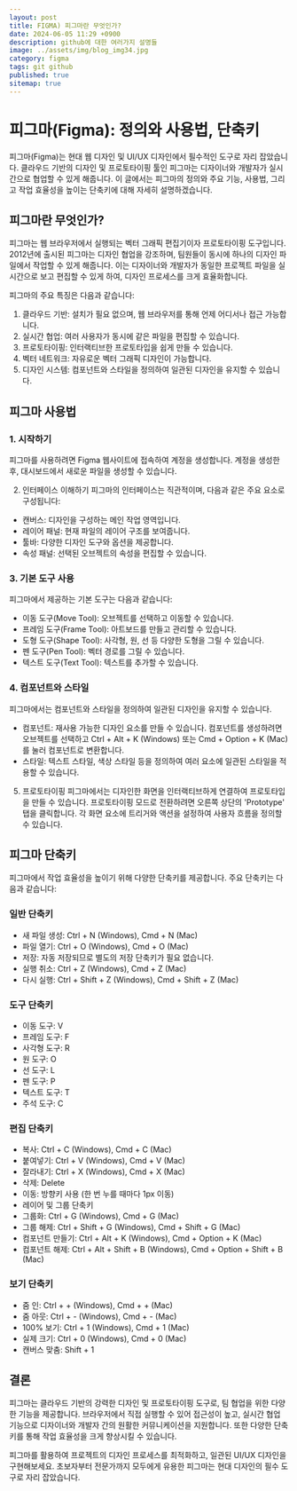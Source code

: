 ```yaml
---
layout: post
title: FIGMA) 피그마란 무엇인가?
date: 2024-06-05 11:29 +0900
description: github에 대한 여러가지 설명들
image: ../assets/img/blog_img34.jpg
category: figma
tags: git github
published: true
sitemap: true
---
```


# 피그마(Figma): 정의와 사용법, 단축키
피그마(Figma)는 현대 웹 디자인 및 UI/UX 디자인에서 필수적인 도구로 자리 잡았습니다. 클라우드 기반의 디자인 및 프로토타이핑 툴인 피그마는 디자이너와 개발자가 실시간으로 협업할 수 있게 해줍니다. 이 글에서는 피그마의 정의와 주요 기능, 사용법, 그리고 작업 효율성을 높이는 단축키에 대해 자세히 설명하겠습니다.

## 피그마란 무엇인가?
피그마는 웹 브라우저에서 실행되는 벡터 그래픽 편집기이자 프로토타이핑 도구입니다. 2012년에 출시된 피그마는 디자인 협업을 강조하며, 팀원들이 동시에 하나의 디자인 파일에서 작업할 수 있게 해줍니다. 이는 디자이너와 개발자가 동일한 프로젝트 파일을 실시간으로 보고 편집할 수 있게 하여, 디자인 프로세스를 크게 효율화합니다.    
   
피그마의 주요 특징은 다음과 같습니다:   

1. 클라우드 기반: 설치가 필요 없으며, 웹 브라우저를 통해 언제 어디서나 접근 가능합니다.
2. 실시간 협업: 여러 사용자가 동시에 같은 파일을 편집할 수 있습니다.
3. 프로토타이핑: 인터랙티브한 프로토타입을 쉽게 만들 수 있습니다.
4. 벡터 네트워크: 자유로운 벡터 그래픽 디자인이 가능합니다.
5. 디자인 시스템: 컴포넌트와 스타일을 정의하여 일관된 디자인을 유지할 수 있습니다.

## 피그마 사용법
### 1. 시작하기
피그마를 사용하려면 Figma 웹사이트에 접속하여 계정을 생성합니다. 계정을 생성한 후, 대시보드에서 새로운 파일을 생성할 수 있습니다.

2. 인터페이스 이해하기
피그마의 인터페이스는 직관적이며, 다음과 같은 주요 요소로 구성됩니다:

- 캔버스: 디자인을 구성하는 메인 작업 영역입니다.
- 레이어 패널: 현재 파일의 레이어 구조를 보여줍니다.
- 툴바: 다양한 디자인 도구와 옵션을 제공합니다.
- 속성 패널: 선택된 오브젝트의 속성을 편집할 수 있습니다.

### 3. 기본 도구 사용
피그마에서 제공하는 기본 도구는 다음과 같습니다:

- 이동 도구(Move Tool): 오브젝트를 선택하고 이동할 수 있습니다.
- 프레임 도구(Frame Tool): 아트보드를 만들고 관리할 수 있습니다.
- 도형 도구(Shape Tool): 사각형, 원, 선 등 다양한 도형을 그릴 수 있습니다.
- 펜 도구(Pen Tool): 벡터 경로를 그릴 수 있습니다.
- 텍스트 도구(Text Tool): 텍스트를 추가할 수 있습니다.

### 4. 컴포넌트와 스타일
피그마에서는 컴포넌트와 스타일을 정의하여 일관된 디자인을 유지할 수 있습니다.

- 컴포넌트: 재사용 가능한 디자인 요소를 만들 수 있습니다. 컴포넌트를 생성하려면 오브젝트를 선택하고 Ctrl + Alt + K (Windows) 또는 Cmd + Option + K (Mac)를 눌러 컴포넌트로 변환합니다.
- 스타일: 텍스트 스타일, 색상 스타일 등을 정의하여 여러 요소에 일관된 스타일을 적용할 수 있습니다.

5. 프로토타이핑
피그마에서는 디자인한 화면을 인터랙티브하게 연결하여 프로토타입을 만들 수 있습니다. 프로토타이핑 모드로 전환하려면 오른쪽 상단의 'Prototype' 탭을 클릭합니다. 각 화면 요소에 트리거와 액션을 설정하여 사용자 흐름을 정의할 수 있습니다.

## 피그마 단축키
피그마에서 작업 효율성을 높이기 위해 다양한 단축키를 제공합니다. 주요 단축키는 다음과 같습니다:

### 일반 단축키

- 새 파일 생성: Ctrl + N (Windows), Cmd + N (Mac)
- 파일 열기: Ctrl + O (Windows), Cmd + O (Mac)
- 저장: 자동 저장되므로 별도의 저장 단축키가 필요 없습니다.
- 실행 취소: Ctrl + Z (Windows), Cmd + Z (Mac)
- 다시 실행: Ctrl + Shift + Z (Windows), Cmd + Shift + Z (Mac)

### 도구 단축키

- 이동 도구: V
- 프레임 도구: F
- 사각형 도구: R
- 원 도구: O
- 선 도구: L
- 펜 도구: P
- 텍스트 도구: T
- 주석 도구: C

### 편집 단축키

- 복사: Ctrl + C (Windows), Cmd + C (Mac)
- 붙여넣기: Ctrl + V (Windows), Cmd + V (Mac)
- 잘라내기: Ctrl + X (Windows), Cmd + X (Mac)
- 삭제: Delete
- 이동: 방향키 사용 (한 번 누를 때마다 1px 이동)
- 레이어 및 그룹 단축키
- 그룹화: Ctrl + G (Windows), Cmd + G (Mac)
- 그룹 해제: Ctrl + Shift + G (Windows), Cmd + Shift + G (Mac)
- 컴포넌트 만들기: Ctrl + Alt + K (Windows), Cmd + Option + K (Mac)
- 컴포넌트 해제: Ctrl + Alt + Shift + B (Windows), Cmd + Option + Shift + B (Mac)

### 보기 단축키

- 줌 인: Ctrl + + (Windows), Cmd + + (Mac)
- 줌 아웃: Ctrl + - (Windows), Cmd + - (Mac)
- 100% 보기: Ctrl + 1 (Windows), Cmd + 1 (Mac)
- 실제 크기: Ctrl + 0 (Windows), Cmd + 0 (Mac)
- 캔버스 맞춤: Shift + 1

## 결론
피그마는 클라우드 기반의 강력한 디자인 및 프로토타이핑 도구로, 팀 협업을 위한 다양한 기능을 제공합니다. 브라우저에서 직접 실행할 수 있어 접근성이 높고, 실시간 협업 기능으로 디자이너와 개발자 간의 원활한 커뮤니케이션을 지원합니다. 또한 다양한 단축키를 통해 작업 효율성을 크게 향상시킬 수 있습니다.    
    
피그마를 활용하여 프로젝트의 디자인 프로세스를 최적화하고, 일관된 UI/UX 디자인을 구현해보세요. 초보자부터 전문가까지 모두에게 유용한 피그마는 현대 디자인의 필수 도구로 자리 잡았습니다.    